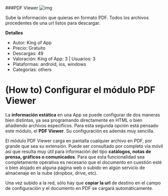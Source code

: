 ###PDF Viewer
![img](http://resources.kingofapp.com/modules/pdfviewer/images/pdf_list.png)

Sube la información que quieras en formato PDF. Todos los archivos procedentes de una url listos para descargar.

**Detalles**
- Autor: King of App
- Precio: Gratuito
- Descargas: 49
- Valoración: King of App: 3 | Usuarios: 3
- Plataformas: android, ios, windows
- Categorías: others


# **(How to) Configurar el módulo PDF Viewer**

La **información estática** en una App se puede configurar de dos maneras bien distintas, ya sea programando directamente en HTML o bien añadiendo archivos específicos. Para esta segunda opción está pensado este módulo, el **PDF Viewer**. Su configuración es además muy sencilla.

El módulo PDF Viewer carga en pantalla cualquier archivo en PDF, por grande que sea su extensión. Puede ser consultado por completo vía móvil así que resulta muy útil para información del tipo **catálogos, notas de prensa, gráficos o comunicados**. Para que esta funcionalidad sea completamente operativa es necesario que el documento en cuestión esté o bien alojado en alguna página web o subido en algún servicio de almacenaje en la nube (dropbox, drive, etc).

Una vez subido a la red, sólo hay que **copiar la url** de destino en el campo de configuración y el documento en PDF se cargará automáticamente.